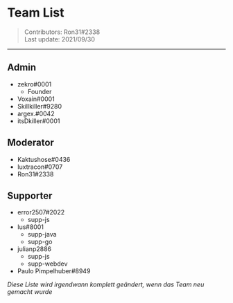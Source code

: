 # Team List
> Contributors: Ron31#2338  
> Last update:  2021/09/30

---



## Admin

- zekro#0001
  - Founder
- Voxain#0001
- Skillkiller#9280 
- argex.#0042 
- itsDkiller#0001
    
## Moderator

- Kaktushose#0436
- luxtracon#0707
- Ron31#2338

## Supporter

- error2507#2022
  - supp-js
- lus#8001
  - supp-java
  - supp-go
- julianp2886
  - supp-js
  - supp-webdev
- Paulo Pimpelhuber#8949


*Diese Liste wird irgendwann komplett geändert, wenn das Team neu gemacht wurde*

